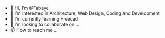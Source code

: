 - 👋 Hi, I’m @Fabsye
- 👀 I’m interested in Architecture, Web Design, Coding and Development
- 🌱 I’m currently learning Freecad
- 💞️ I’m looking to collaborate on ...
- 📫 How to reach me ...

<!---
Fabsye/Fabsye is a ✨ special ✨ repository because its `README.md` (this file) appears on your GitHub profile.
You can click the Preview link to take a look at your changes.
--->
